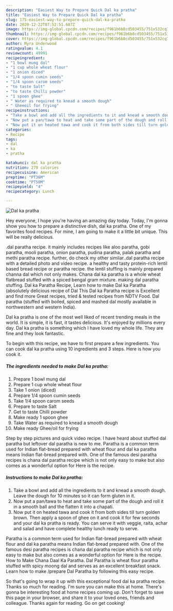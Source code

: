 ```yaml
---
description: "Easiest Way to Prepare Quick Dal ka pratha"
title: "Easiest Way to Prepare Quick Dal ka pratha"
slug: 175-easiest-way-to-prepare-quick-dal-ka-pratha
date: 2020-12-22T07:52:51.687Z
image: https://img-global.cpcdn.com/recipes/f961b6b8cd503455/751x532cq70/dal-ka-pratha-recipe-main-photo.jpg
thumbnail: https://img-global.cpcdn.com/recipes/f961b6b8cd503455/751x532cq70/dal-ka-pratha-recipe-main-photo.jpg
cover: https://img-global.cpcdn.com/recipes/f961b6b8cd503455/751x532cq70/dal-ka-pratha-recipe-main-photo.jpg
author: Myra Underwood
ratingvalue: 4.1
reviewcount: 49991
recipeingredient:
- "1 bowl mung dal"
- "1 cup whole wheat flour"
- "1 onion diced"
- "1/4 spoon cumin seeds"
- "1/4 spoon carom seeds"
- "to taste Salt"
- "to taste Chilli powder"
- "1 spoon ghee"
- " Water as required to knead a smooth dough"
- " Gheeoil for frying"
recipeinstructions:
- "Take a bowl and add all the ingredients to it and knead a smooth dough. Leave the dough for 10 minutes so it can form gluten in it."
- "Now put a pan/tawa to heat and take some part of the dough and roll it in a smooth ball and the flatten it into a chapati."
- "Now put it on heated tawa and cook it from both sides till turn golden brown. Then apply a spoon of ghee on it and cook it for few seconds and your dal ka pratha is ready. You can serve it with veggie, raita, achar and salad and have complete healthy lunch ready to serve."
categories:
- Recipe
tags:
- dal
- ka
- pratha

katakunci: dal ka pratha 
nutrition: 279 calories
recipecuisine: American
preptime: "PT36M"
cooktime: "PT50M"
recipeyield: "4"
recipecategory: Lunch

---
```



![Dal ka pratha](https://img-global.cpcdn.com/recipes/f961b6b8cd503455/751x532cq70/dal-ka-pratha-recipe-main-photo.jpg)

Hey everyone, I hope you're having an amazing day today. Today, I'm gonna show you how to prepare a distinctive dish, dal ka pratha. One of my favorites food recipes. For mine, I am going to make it a little bit unique. This will be really delicious.

.dal paratha recipe. it mainly includes recipes like aloo paratha, gobi paratha, mooli paratha, onion paratha, pudina paratha, palak paratha and methi paratha recipe. further, do check my other similar..dal paratha recipe with a detailed photo and video recipe. a healthy and tasty protein-rich lentil based bread recipe or paratha recipe. the lentil stuffing is mainly prepared channa dal which not only makes. Chana dal ka paratha is a whole wheat flatbread stuffed with a spiced bengal gram mixture. making dal paratha stuffing. Dal ka Paratha Recipe, Learn how to make Dal ka Paratha (absolutely delicious recipe of Dal This Dal ka Paratha recipe is Excellent and find more Great recipes, tried &amp; tested recipes from NDTV Food. Dal paratha (stuffed with boiled, spiced and mashed dal mostly available in northwestern and western India).

Dal ka pratha is one of the most well liked of recent trending meals in the world. It is simple, it is fast, it tastes delicious. It's enjoyed by millions every day. Dal ka pratha is something which I have loved my whole life. They are fine and they look fantastic.


To begin with this recipe, we have to first prepare a few ingredients. You can cook dal ka pratha using 10 ingredients and 3 steps. Here is how you cook it.

<!--inarticleads1-->

##### The ingredients needed to make Dal ka pratha:

1. Prepare 1 bowl mung dal
1. Prepare 1 cup whole wheat flour
1. Take 1 onion (diced)
1. Prepare 1/4 spoon cumin seeds
1. Take 1/4 spoon carom seeds
1. Prepare to taste Salt
1. Get to taste Chilli powder
1. Make ready 1 spoon ghee
1. Take  Water as required to knead a smooth dough
1. Make ready  Ghee/oil for frying


Step by step pictures and quick video recipe. I have heard about stuffed dal paratha but leftover dal paratha is new to me. Paratha is a common term used for Indian flat-bread prepared with wheat flour and dal ka paratha means Indian flat-bread prepared with. One of the famous desi paratha recipes is chana dal paratha recipe which is not only easy to make but also comes as a wonderful option for Here is the recipe. 

<!--inarticleads2-->

##### Instructions to make Dal ka pratha:

1. Take a bowl and add all the ingredients to it and knead a smooth dough. Leave the dough for 10 minutes so it can form gluten in it.
1. Now put a pan/tawa to heat and take some part of the dough and roll it in a smooth ball and the flatten it into a chapati.
1. Now put it on heated tawa and cook it from both sides till turn golden brown. Then apply a spoon of ghee on it and cook it for few seconds and your dal ka pratha is ready. You can serve it with veggie, raita, achar and salad and have complete healthy lunch ready to serve.


Paratha is a common term used for Indian flat-bread prepared with wheat flour and dal ka paratha means Indian flat-bread prepared with. One of the famous desi paratha recipes is chana dal paratha recipe which is not only easy to make but also comes as a wonderful option for Here is the recipe. How to Make Chana Daal Ka Paratha. Dal Paratha is wheat flour paratha stuffed with spicy moong dal and serves as an excellent breakfast snack. Learn how to make /prepare Dal Paratha by following this easy recipe. 

So that's going to wrap it up with this exceptional food dal ka pratha recipe. Thanks so much for reading. I'm sure you can make this at home. There's gonna be interesting food at home recipes coming up. Don't forget to save this page in your browser, and share it to your loved ones, friends and colleague. Thanks again for reading. Go on get cooking!
